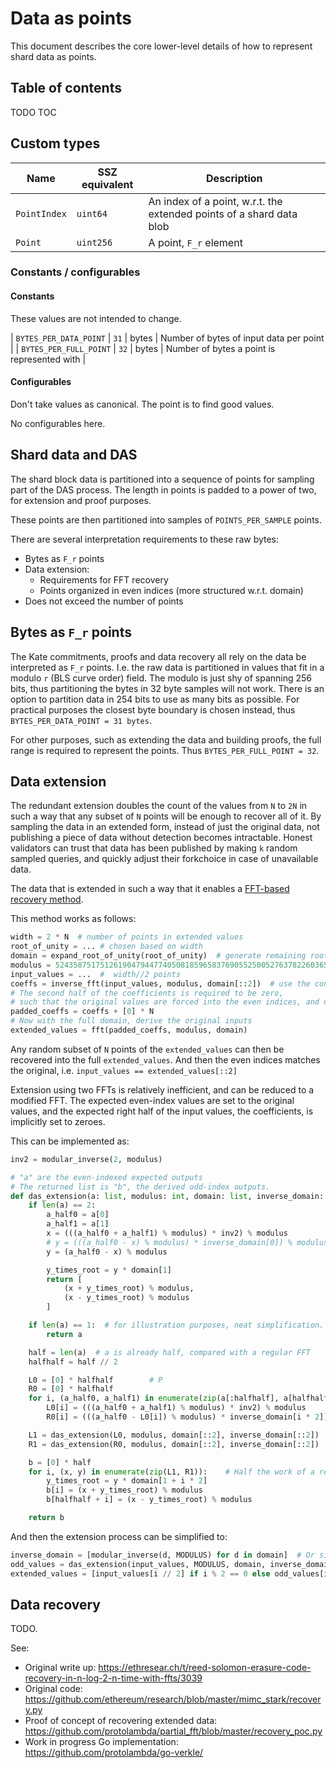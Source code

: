 # Data as points

This document describes the core lower-level details of how to represent shard data as points.

## Table of contents

<!-- TOC -->
<!-- START doctoc generated TOC please keep comment here to allow auto update -->
<!-- DON'T EDIT THIS SECTION, INSTEAD RE-RUN doctoc TO UPDATE -->
TODO TOC
<!-- END doctoc generated TOC please keep comment here to allow auto update -->
<!-- /TOC -->

## Custom types

| Name | SSZ equivalent | Description |
| - | - | - |
| `PointIndex` | `uint64` | An index of a point, w.r.t. the extended points of a shard data blob |
| `Point` | `uint256` | A point, `F_r` element |

### Constants / configurables

#### Constants

These values are not intended to change.

| `BYTES_PER_DATA_POINT` | `31` | bytes | Number of bytes of input data per point |
| `BYTES_PER_FULL_POINT` | `32` | bytes | Number of bytes a point is represented with |


#### Configurables

Don't take values as canonical. The point is to find good values.

No configurables here.


## Shard data and DAS

The shard block data is partitioned into a sequence of points for sampling part of the DAS process.
The length in points is padded to a power of two, for extension and proof purposes.
 
These points are then partitioned into samples of `POINTS_PER_SAMPLE` points.

There are several interpretation requirements to these raw bytes:
- Bytes as `F_r` points
- Data extension:
  - Requirements for FFT recovery 
  - Points organized in even indices (more structured w.r.t. domain)
- Does not exceed the number of points


## Bytes as `F_r` points

The Kate commitments, proofs and data recovery all rely on the data be interpreted as `F_r` points.
I.e. the raw data is partitioned in values that fit in a modulo `r` (BLS curve order) field.
The modulo is just shy of spanning 256 bits, thus partitioning the bytes in 32 byte samples will not work.
There is an option to partition data in 254 bits to use as many bits as possible.
For practical purposes the closest byte boundary is chosen instead, thus `BYTES_PER_DATA_POINT = 31 bytes`.

For other purposes, such as extending the data and building proofs, the full range is required to represent the points.
Thus `BYTES_PER_FULL_POINT = 32`.

## Data extension

The redundant extension doubles the count of the values from `N` to `2N` in such a way that any subset of `N` points will be enough to recover all of it.
By sampling the data in an extended form, instead of just the original data, not publishing a piece of data without detection becomes intractable.
Honest validators can trust that data has been published by making `k` random sampled queries,
 and quickly adjust their forkchoice in case of unavailable data. 

The data that is extended in such a way that it enables a
[FFT-based recovery method](https://ethresear.ch/t/reed-solomon-erasure-code-recovery-in-n-log-2-n-time-with-ffts/3039).

This method works as follows:

```python
width = 2 * N  # number of points in extended values
root_of_unity = ... # chosen based on width
domain = expand_root_of_unity(root_of_unity)  # generate remaining roots of unity (width total, r^0, r^1, ... r^2n), spanning the given width. Precomputed.
modulus = 52435875175126190479447740508185965837690552500527637822603658699938581184513   # BLS curve order
input_values = ...  #  width//2 points
coeffs = inverse_fft(input_values, modulus, domain[::2])  # use the contained domain spanning the even values
# The second half of the coefficients is required to be zero,
# such that the original values are forced into the even indices, and odd indices are used for error correction.
padded_coeffs = coeffs + [0] * N
# Now with the full domain, derive the original inputs
extended_values = fft(padded_coeffs, modulus, domain)
```

Any random subset of `N` points of the `extended_values` can then be recovered into the full `extended_values`.
And then the even indices matches the original, i.e. `input_values == extended_values[::2]`

Extension using two FFTs is relatively inefficient, and can be reduced to a modified FFT.
The expected even-index values are set to the original values, and the expected right half of the input values,
 the coefficients, is implicitly set to zeroes.

This can be implemented as:
```python
inv2 = modular_inverse(2, modulus)

# "a" are the even-indexed expected outputs
# The returned list is "b", the derived odd-index outputs.
def das_extension(a: list, modulus: int, domain: list, inverse_domain: list) -> list:
    if len(a) == 2:
        a_half0 = a[0]
        a_half1 = a[1]
        x = (((a_half0 + a_half1) % modulus) * inv2) % modulus
        # y = (((a_half0 - x) % modulus) * inverse_domain[0]) % modulus     # inverse_domain[0] will always be 1
        y = (a_half0 - x) % modulus

        y_times_root = y * domain[1]
        return [
            (x + y_times_root) % modulus,
            (x - y_times_root) % modulus
        ]

    if len(a) == 1:  # for illustration purposes, neat simplification. Inputs are always a power of two, dead code.
        return a

    half = len(a)  # a is already half, compared with a regular FFT
    halfhalf = half // 2

    L0 = [0] * halfhalf        # P
    R0 = [0] * halfhalf
    for i, (a_half0, a_half1) in enumerate(zip(a[:halfhalf], a[halfhalf:])):
        L0[i] = (((a_half0 + a_half1) % modulus) * inv2) % modulus
        R0[i] = (((a_half0 - L0[i]) % modulus) * inverse_domain[i * 2]) % modulus

    L1 = das_extension(L0, modulus, domain[::2], inverse_domain[::2])
    R1 = das_extension(R0, modulus, domain[::2], inverse_domain[::2])

    b = [0] * half
    for i, (x, y) in enumerate(zip(L1, R1)):    # Half the work of a regular FFT: only deal with uneven-index outputs
        y_times_root = y * domain[1 + i * 2]
        b[i] = (x + y_times_root) % modulus
        b[halfhalf + i] = (x - y_times_root) % modulus

    return b
```

And then the extension process can be simplified to:
```python
inverse_domain = [modular_inverse(d, MODULUS) for d in domain]  # Or simply reverse the domain (except first 1)
odd_values = das_extension(input_values, MODULUS, domain, inverse_domain)
extended_values = [input_values[i // 2] if i % 2 == 0 else odd_values[i // 2] for i in range(width)]
```

## Data recovery

TODO.

See:
- Original write up: https://ethresear.ch/t/reed-solomon-erasure-code-recovery-in-n-log-2-n-time-with-ffts/3039
- Original code: https://github.com/ethereum/research/blob/master/mimc_stark/recovery.py
- Proof of concept of recovering extended data: https://github.com/protolambda/partial_fft/blob/master/recovery_poc.py
- Work in progress Go implementation: https://github.com/protolambda/go-verkle/
